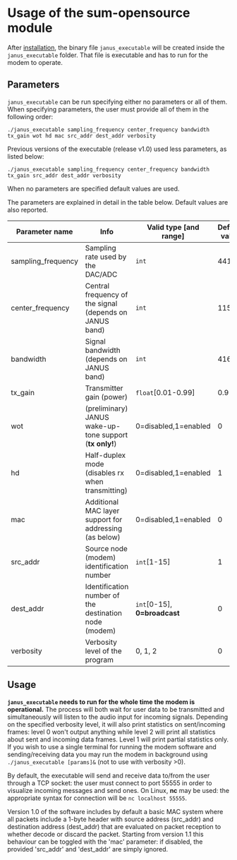 # Usage of the sum-opensource module

After [installation](install.md), the binary file `janus_executable` will be created inside the `janus_executable` folder. That file is executable and has to run for the modem to operate.

## Parameters

`janus_executable` can be run specifying either no parameters or all of them.
When specifying parameters, the user must provide all of them in the following order:

	./janus_executable sampling_frequency center_frequency bandwidth tx_gain wot hd mac src_addr dest_addr verbosity
	
Previous versions of the executable (release v1.0) used less parameters, as listed below:

	./janus_executable sampling_frequency center_frequency bandwidth tx_gain src_addr dest_addr verbosity
When no parameters are specified default values are used.

The parameters are explained in detail in the table below. Default values are also reported.

|Parameter name		    |Info								                            |Valid type [and range]		    |Default value	|Version constraints|
|-----------------------|---------------------------------------------------------------|-------------------------------|---------------|-------------------|
|sampling_frequency	    |Sampling rate used by the DAC/ADC				                |`int`				            |44100		    |                   |
|center_frequency	    |Central frequency of the signal (depends on JANUS band)	    |`int`				            |11520		    |                   |
|bandwidth		        |Signal bandwidth (depends on JANUS band)			            |`int`				            |4160		    |                   |
|tx_gain		        |Transmitter gain (power)					                    |`float`[0.01-0.99]		        |0.9		    |                   |
|wot		            |(preliminary) JANUS wake-up-tone support (**tx only!**)        |0=disabled,1=enabled		    |0		        |v1.1 onwards       |
|hd		                |Half-duplex mode (disables rx when transmitting)               |0=disabled,1=enabled		    |1		        |v1.1 onwards       |
|mac		            |Additional MAC layer support for addressing (as below)         |0=disabled,1=enabled		    |0		        |v1.1 onwards       |
|src_addr		        |Source node (modem) identification number			            |`int`[1-15]			        |1		        |                   |
|dest_addr		        |Identification number of the destination node (modem)		    |`int`[0-15], **0=broadcast**	|0		        |                   |
|verbosity		        |Verbosity level of the program					                |0, 1, 2			            |0		        |                   |


## Usage
**`janus_executable` needs to run for the whole time the modem is operational.** The process will both wait for user data to be transmitted and simultaneously will listen to the audio input for incoming signals. Depending on the specified verbosity level, it will also print statistics on sent/incoming frames: level 0 won't output anything while level 2 will print all statistics about sent and incoming data frames. Level 1 will print partial statistics only.
If you wish to use a single terminal for running the modem software and sending/receiving data you may run the modem in background using `./janus_executable [params]&` (not to use with verbosity >0).

By default, the executable will send and receive data to/from the user through a TCP socket: the user must connect to port 55555 in order to visualize incoming messages and send ones. On Linux, **nc** may be used: the appropriate syntax for connection will be `nc localhost 55555`.

Version 1.0 of the software includes by default a basic MAC system where all packets include a 1-byte header with source address (src_addr) and destination address (dest_addr) that are evaluated on packet reception to whether decode or discard the packet. Starting from version 1.1 this behaviour can be toggled with the 'mac' parameter: if disabled, the provided 'src_addr' and 'dest_addr' are simply ignored.
